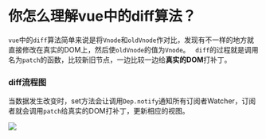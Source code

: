 # 你怎么理解vue中的diff算法？

`vue`中的`diff`算法简单来说是将`Vnode`和`oldVnode`作对比，发现有不一样的地方就直接修改在真实的DOM上，然后使`oldVnode`的值为`Vnode`。 ` diff`的过程就是调用名为`patch`的函数，比较新旧节点，一边比较一边给**真实的DOM**打补丁。 

### diff流程图

 当数据发生改变时，set方法会让调用`Dep.notify`通知所有订阅者Watcher，订阅者就会调用`patch`给真实的DOM打补丁，更新相应的视图。 

![](E:\每日一题\task\imges\diff-l.png)